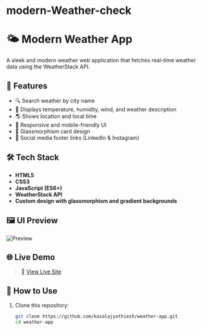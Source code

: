 # modern-Weather-check
# 🌤️ Modern Weather App

A sleek and modern weather web application that fetches real-time weather data using the WeatherStack API.

## 🚀 Features

- 🔍 Search weather by city name
- 🧊 Displays temperature, humidity, wind, and weather description
- 🌎 Shows location and local time
- 📱 Responsive and mobile-friendly UI
- 🎨 Glassmorphism card design
- 🔗 Social media footer links (LinkedIn & Instagram)

## 🛠️ Tech Stack

- **HTML5**
- **CSS3**
- **JavaScript (ES6+)**
- **WeatherStack API**
- **Custom design with glassmorphism and gradient backgrounds**

## 🖼️ UI Preview

![Preview](preview.gif) <!-- Optional GIF/Preview -->

## 🌐 Live Demo

> 🔗 [View Live Site](https://kasalajyothiesh.github.io/modern-Weather-check/)
## 🔧 How to Use

1. Clone this repository:
   ```bash
   git clone https://github.com/kasalajyothiesh/weather-app.git
   cd weather-app

